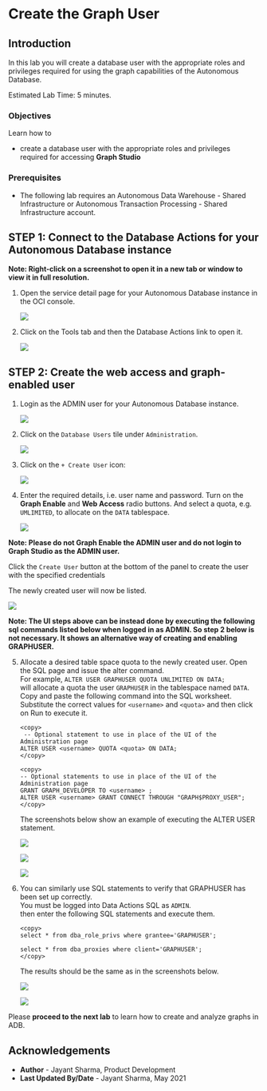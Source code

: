 
# Create the Graph User

## Introduction

In this lab you will create a database user with the appropriate roles and privileges required for using the graph capabilities of the Autonomous Database.

Estimated Lab Time: 5 minutes. 

### Objectives

Learn how to
-  create a database user with the appropriate roles and privileges required for accessing **Graph Studio**


### Prerequisites

- The following lab requires an Autonomous Data Warehouse - Shared Infrastructure or Autonomous Transaction Processing - Shared Infrastructure account. 

## **STEP 1**: Connect to the Database Actions for your Autonomous Database instance

**Note: Right-click on a screenshot to open it in a new tab or window to view it in full resolution.**

1. Open the service detail page for your Autonomous Database instance in the OCI console. 

   ![](images/adw-details-page.png " ")

2. Click on the Tools tab and then the Database Actions link to open it. 
   
   ![](images/adb-tools-tab-db-actions.png " ")

## **STEP 2**: Create the web access and graph-enabled user

1. Login as the ADMIN user for your Autonomous Database instance. 

    ![](./images/login.png " ")

2. Click on the `Database Users` tile under `Administration`. 
   
   ![](./images/db-actions-users.png " ")
   
3. Click on the `+ Create User` icon:

    ![](./images/db-actions-create-user.png " ")

4. Enter the required details, i.e. user name and password. Turn on the **Graph Enable** and **Web Access** radio buttons. And select a quota, e.g. `UMLIMITED`,  to allocate on the `DATA` tablespace.
   
   ![](images/db-actions-create-graph-user.png " ")

**Note: Please do not Graph Enable the ADMIN user and do not login to Graph Studio as the ADMIN user.**

   Click the `Create User` button at the bottom of the panel to create the user with the specified credentials

   The newly created user will now be listed.

   ![](./images/db-actions-user-created.png " ")   

   **Note: The UI steps above can be instead done by executing the following sql commands listed below when logged in as ADMIN. So step 2 below is not necessary. It shows an alternative way of creating and enabling GRAPHUSER.**
   
5. Allocate a desired table space quota to the newly created user. Open the SQL page and issue the alter command.  
   For example, 
   `ALTER USER GRAPHUSER QUOTA UNLIMITED ON DATA;`   
   will allocate a quota the user `GRAPHUSER` in the tablespace named `DATA`.  
   Copy and paste the following command into the SQL worksheet.  
   Substitute the correct values for  `<username>` and `<quota>` and then click on Run to execute it.
   ```
   <copy>
    -- Optional statement to use in place of the UI of the Administration page
   ALTER USER <username> QUOTA <quota> ON DATA;
   </copy>
   ```

   ```
   <copy>
   -- Optional statements to use in place of the UI of the Administration page
   GRANT GRAPH_DEVELOPER TO <username> ;
   ALTER USER <username> GRANT CONNECT THROUGH "GRAPH$PROXY_USER";
   </copy>
   ``` 

   The screenshots below show an example of executing the ALTER USER statement.

   ![](./images/alter-user.png " ")  

   ![](./images/run-sql.png " ")  

   ![](./images/user-altered.png " ") 
 
 6. You can similarly use SQL statements to verify that GRAPHUSER has been set up correctly.  
    You must be logged into Data Actions SQL as `ADMIN`.  
    then enter the following SQL statements and execute them. 
     
    ```
    <copy>
    select * from dba_role_privs where grantee='GRAPHUSER';

    select * from dba_proxies where client='GRAPHUSER';
    </copy>
    ```
    The results should be the same as in the screenshots below.

    ![](images/graphuser-role-privs.png " ")

    ![](images/graphuser-proxy-grant.png " ")



Please **proceed to the next lab** to learn how to create and analyze graphs in ADB.

## Acknowledgements
* **Author** - Jayant Sharma, Product Development
* **Last Updated By/Date** - Jayant Sharma, May 2021
  
